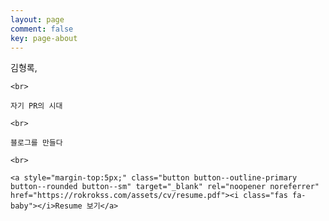 ```yaml
---
layout: page
comment: false
key: page-about
---
```


<div style="font" style="text-align: center;">
    김형록,
   
    <br>

    자기 PR의 시대
    
    <br>
    
    블로그를 만들다
    
    <br>
    
    <a style="margin-top:5px;" class="button button--outline-primary button--rounded button--sm" target="_blank" rel="noopener noreferrer" href="https://rokrokss.com/assets/cv/resume.pdf"><i class="fas fa-baby"></i>Resume 보기</a>
</div>
<br>
<br>
<br>
<br>
<br>
